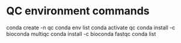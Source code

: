 # QC environment commands 
conda create -n qc 
conda env list
conda activate qc
conda install -c bioconda multiqc
conda install -c bioconda fastqc
conda list
